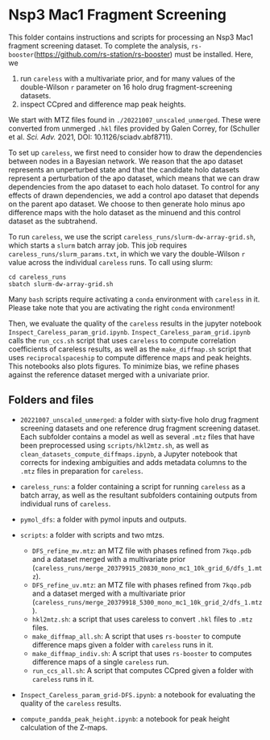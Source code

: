 # Nsp3 Mac1 Fragment Screening

This folder contains instructions and scripts for processing an Nsp3 Mac1 fragment screening dataset. To complete the analysis, `rs-booster`(https://github.com/rs-station/rs-booster) must be installed. Here, we
1. run `careless` with a multivariate prior, and for many values of the double-Wilson `r` parameter on 16 holo drug fragment-screening datasets. 
2. inspect CCpred and difference map peak heights.


We start with MTZ files found in `./20221007_unscaled_unmerged`. These were converted from unmerged `.hkl` files provided by Galen Correy, for (Schuller et al. *Sci. Adv.* 2021, DOI: 10.1126/sciadv.abf8711). 

To set up `careless`, we first need to consider how to draw the dependencies between nodes in a Bayesian network. We reason that the apo dataset represents an unperturbed state and that the candidate holo datasets represent a perturbation of the apo dataset, which means that we can draw dependencies from the apo dataset to each holo dataset. To control for any effects of drawn dependencies, we add a control apo dataset that depends on the parent apo dataset. We choose to then generate holo minus apo difference maps with the holo dataset as the minuend and this control dataset as the subtrahend.

To run `careless`, we use the script `careless_runs/slurm-dw-array-grid.sh`, which starts a `slurm` batch array job. This job requires `careless_runs/slurm_params.txt`, in which we vary the double-Wilson `r` value across the individual `careless` runs. To call using slurm: 

```
cd careless_runs
sbatch slurm-dw-array-grid.sh
```

Many `bash` scripts require activating a `conda` environment with `careless` in it. Please take note that you are activating the right `conda` environment!  

Then, we evaluate the quality of the `careless` results in the jupyter notebook `Inspect_Careless_param_grid.ipynb`. `Inspect_Careless_param_grid.ipynb` calls the `run_ccs.sh` script that uses `careless` to compute correlation coefficients of careless results, as well as the `make_diffmap.sh` script that uses `reciprocalspaceship` to compute difference maps and peak heights. This notebooks also plots figures. To minimize bias, we refine phases against the reference dataset merged with a univariate prior.  


## Folders and files

- `20221007_unscaled_unmerged`: a folder with sixty-five holo drug fragment screening datasets and one reference drug fragment screening dataset. Each subfolder contains a model as well as several `.mtz` files that have been preprocessed using `scripts/hkl2mtz.sh`, as well as `clean_datasets_compute_diffmaps.ipynb`, a Jupyter notebook that corrects for indexing ambiguities and adds metadata columns to the `.mtz` files in preparation for `careless`. 

- `careless_runs`: a folder containing a script for running `careless` as a batch array, as well as the resultant subfolders containing outputs from individual runs of `careless`. 
- `pymol_dfs`: a folder with pymol inputs and outputs. 
- `scripts`: a folder with scripts and two mtzs. 
    - `DFS_refine_mv.mtz`: an MTZ file with phases refined from `7kqo.pdb` and a dataset merged with a multivariate prior (`careless_runs/merge_20379915_20830_mono_mc1_10k_grid_6/dfs_1.mtz`).
    - `DFS_refine_uv.mtz`: an MTZ file with phases refined from `7kqo.pdb` and a dataset merged with a multivariate prior (`careless_runs/merge_20379918_5300_mono_mc1_10k_grid_2/dfs_1.mtz`). 
    - `hkl2mtz.sh`: a script that uses careless to convert `.hkl` files to `.mtz` files. 
    - `make_diffmap_all.sh`: A script that uses `rs-booster` to compute difference maps given a folder with `careless` runs in it. 
    - `make_diffmap_indiv.sh`: A script that uses `rs-booster` to computes difference maps of a single `careless` run. 
    - `run_ccs_all.sh`: A script that computes CCpred given a folder with `careless` runs in it. 
- `Inspect_Careless_param_grid-DFS.ipynb`: a notebook for evaluating the quality of the `careless` results.
- `compute_pandda_peak_height.ipynb`: a notebook for peak height calculation of the Z-maps. 